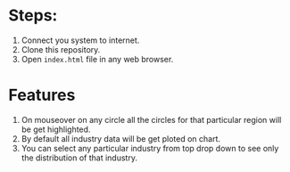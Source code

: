 # Steps:
1. Connect you system to internet.
2. Clone this repository.
3. Open `index.html` file in any web browser.

# Features
1. On mouseover on any circle all the circles for that particular region will be get highlighted.
2. By default all industry data will be get ploted on chart.
3. You can select any particular industry from top drop down to see only the distribution of that industry.
